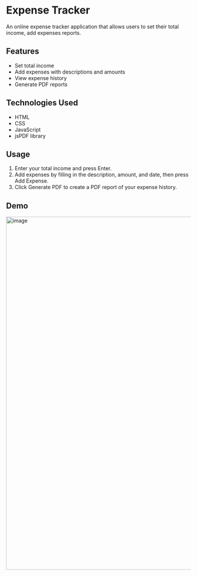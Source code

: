 # Expense Tracker

An online expense tracker application that allows users to set their total income, add expenses reports.

## Features

- Set total income
- Add expenses with descriptions and amounts
- View expense history
- Generate PDF reports

## Technologies Used

- HTML
- CSS
- JavaScript
- jsPDF library

## Usage

1. Enter your total income and press Enter.
2. Add expenses by filling in the description, amount, and date, then press Add Expense.
3. Click Generate PDF to create a PDF report of your expense history.

## Demo
<img width="959" alt="image" src="https://github.com/upadhyepratik/ExpenseTracker/assets/126164739/04c01b11-ddf4-4f4f-8d78-486d80896f22">

